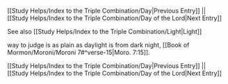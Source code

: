 [[Study Helps/Index to the Triple Combination/Day|Previous Entry]]  ||  [[Study Helps/Index to the Triple Combination/Day of the Lord|Next Entry]]

 See also [[Study Helps/Index to the Triple Combination/Light|Light]]

 way to judge is as plain as daylight is from dark night, [[Book of Mormon/Moroni/Moroni 7#^verse-15|Moro. 7:15]].

[[Study Helps/Index to the Triple Combination/Day|Previous Entry]]  ||  [[Study Helps/Index to the Triple Combination/Day of the Lord|Next Entry]]